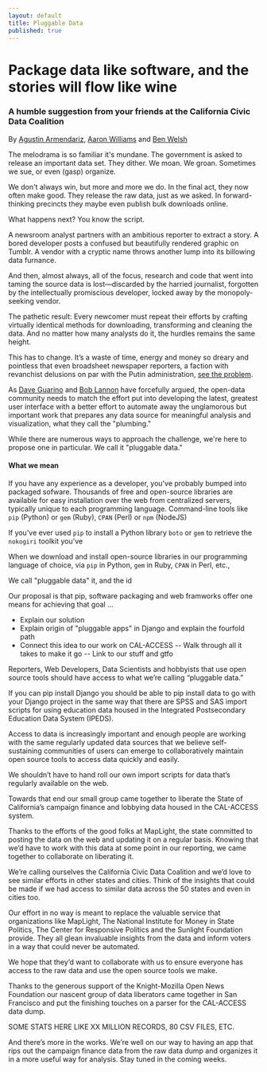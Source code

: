 ```yaml
---
layout: default
title: Pluggable Data
published: true
---
```


# Package data like software, and the stories will flow like wine

### A humble suggestion from your friends at the California Civic Data Coalition

By [Agustin Armendariz](mailto:aarmendariz@gmail.com), [Aaron Williams](mailto:awilliams@cironline.org) and [Ben Welsh](mailto:ben.welsh@gmail.com)

The melodrama is so familiar it's mundane. The government is asked to release an important data set. They dither. We moan. We groan. Sometimes we sue, or even (gasp) organize. 

We don't always win, but more and more we do. In the final act, they now often make good. They release the raw data, just as we asked. In forward-thinking precincts they maybe even publish bulk downloads online.

What happens next? You know the script. 

A newsroom analyst partners with an ambitious reporter to extract a story. A bored developer posts a confused but beautifully rendered graphic on Tumblr. A vendor with a cryptic name throws another lump into its billowing data furnance.

And then, almost always, all of the focus, research and code that went into taming the source data is lost&mdash;discarded by the harried journalist, forgotten by the intellectually promiscious developer, locked away by the monopoly-seeking vendor.

The pathetic result: Every newcomer must repeat their efforts by crafting virtually identical methods for downloading, transforming and cleaning the data. And no matter how many analysts do it, the hurdles remains the same height.

This has to change. It’s a waste of time, energy and money so dreary and pointless that even broadsheet newspaper reporters, a faction with revanchist delusions on par with the Putin administration, [see the problem](http://www.nytimes.com/2014/08/18/technology/for-big-data-scientists-hurdle-to-insights-is-janitor-work.html?_r=0).

As [Dave Guarino](http://daguar.github.io/2014/03/17/etl-for-america/) and [Bob Lannon](http://sunlightfoundation.com/blog/2014/03/21/data-plumbers/) have forcefully argued, the open-data community needs to match the effort put into developing the latest, greatest user interface with a better effort to automate away the unglamorous but important work that prepares any data source for meaningful analysis and visualization, what they call the "plumbing."

While there are numerous ways to approach the challenge, we're here to propose one in particular. We call it "pluggable data."

#### What we mean

If you have any experience as a developer, you've probably bumped into packaged sofware. Thousands of free and open-source libraries are available for easy installation over the web from centralized servers, typically unique to each programming language. Command-line tools like ``pip`` (Python) or ``gem`` (Ruby), ``CPAN`` (Perl) or ``npm`` (NodeJS) 

If you've ever used ``pip`` to install a Python library ``boto`` or ``gem`` to retrieve the ``nokogiri`` toolkit you've 

When we download and install open-source libraries in our programming language of choice, via ``pip`` in Python, ``gem`` in Ruby, ``CPAN`` in Perl, etc., 

We call "pluggable data" it,  and the id

Our proposal is that pip, software packaging and web framworks offer one means for achieving that goal ... 

- Explain our solution
- Explain origin of "pluggable apps" in Django and explain the fourfold path
- Connect this idea to our work on CAL-ACCESS
-- Walk through all it takes to make it go 
-- Link to our stuff and gtfo

Reporters, Web Developers,  Data Scientists and hobbyists that use open source tools should have access to what we’re calling “pluggable data.”
 
If you can pip install Django you should be able to pip install data to go with your Django project in the same way that there are SPSS and SAS import scripts for using education data housed in the Integrated Postsecondary Education Data System (IPEDS).
 
Access to data is increasingly important and enough people are working with the same regularly updated data sources that we believe self-sustaining communities of users can emerge to collaboratively maintain open source tools to access data quickly and easily.
 
We shouldn’t have to hand roll our own import scripts for data that’s regularly available on the web.
 
Towards that end our small group came together to liberate the State of California’s campaign finance and lobbying data housed in the CAL-ACCESS system.
 
Thanks to the efforts of the good folks at MapLight, the state committed to posting the data on the web and updating it on a regular basis. Knowing that we’d have to work with this data at some point in our reporting, we came together to collaborate on liberating it.
 
We’re calling ourselves the California Civic Data Coalition and we’d love to see similar efforts in other states and cities. Think of the insights that could be made if we had access to similar data across the 50 states and even in cities too.
 
Our effort in no way is meant to replace the valuable service that organizations like MapLight, The National Institute for Money in State Politics, The Center for Responsive Politics and the Sunlight Foundation provide. They all glean invaluable insights from the data and inform voters in a way that could never be automated.
 
We hope that they’d want to collaborate with us to ensure everyone has access to the raw data and use the open source tools we make.
 
Thanks to the generous support of the Knight-Mozilla Open News Foundation our nascent group of data liberators came together in San Francisco and put the finishing touches on a parser for the CAL-ACCESS data dump.
 
SOME STATS HERE LIKE XX MILLION RECORDS, 80 CSV FILES, ETC.  
 
And there’s more in the works. We’re well on our way to having an app that rips out the campaign finance data from the raw data dump and organizes it in a more useful way for analysis. Stay tuned in the coming weeks.